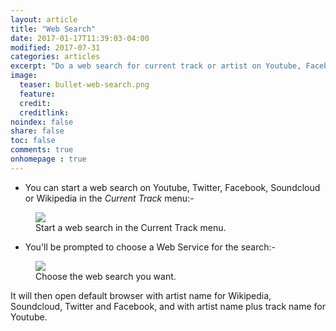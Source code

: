 ```yaml
---
layout: article
title: "Web Search"
date: 2017-01-17T11:39:03-04:00
modified: 2017-07-31
categories: articles
excerpt: "Do a web search for current track or artist on Youtube, Facebook, etc..."
image:
  teaser: bullet-web-search.png
  feature:
  credit: 
  creditlink:
noindex: false
share: false
toc: false
comments: true
onhomepage : true
---
```


* You can start a web search on Youtube, Twitter, Facebook, Soundcloud or Wikipedia in the *Current Track* menu:-

<figure>
	<img src="{{ site.url }}/images/web-seach1.jpg">
	<figcaption>Start a web search in the Current Track menu.</figcaption>
</figure>

* You'll be prompted to choose a Web Service for the search:-

<figure>
	<img src="{{ site.url }}/images/web-seach2.jpg">
	<figcaption>Choose the web search you want.</figcaption>
</figure>

It will then open default browser with artist name for Wikipedia, Soundcloud, Twitter and Facebook, and with artist name plus track name for Youtube.


